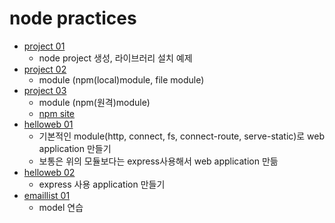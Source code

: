 # node practices

* [project 01](project-ex01)
    * node project 생성, 라이브러리 설치 예제
* [project 02](project-ex02)
    * module (npm(local)module, file module)
* [project 03](project-ex03)
    * module (npm(원격)module)
    * [npm site](https://www.npmjs.com/)
* [helloweb 01](helloweb-ex01)
    * 기본적인 module(http, connect, fs, connect-route, serve-static)로 web application 만들기
    * 보통은 위의 모듈보다는 express사용해서 web application 만듦
* [helloweb 02](helloweb-ex02)
    * express 사용 application 만들기
* [emaillist 01](emaillist01)
    * model 연습